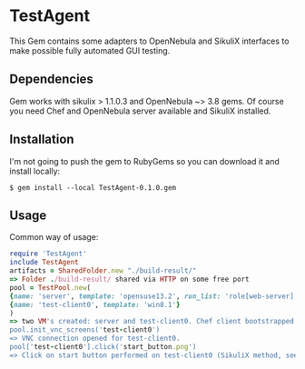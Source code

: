 # TestAgent

This Gem contains some adapters to OpenNebula and SikuliX interfaces to make possible fully automated GUI testing.

## Dependencies

Gem works with sikulix > 1.1.0.3 and OpenNebula ~> 3.8 gems. Of course you need Chef and OpenNebula server available and SikuliX installed.

## Installation

I'm not going to push the gem to RubyGems so you can download it and install locally:

    $ gem install --local TestAgent-0.1.0.gem

## Usage

Common way of usage:
```ruby
require 'TestAgent'
include TestAgent
artifacts = SharedFolder.new "./build-result/"
=> Folder ./build-result/ shared via HTTP on some free port
pool = TestPool.new(
{name: 'server', template: 'opensuse13.2', run_list: 'role[web-server]', options: "{package_url: #{artifacts.get_file_url("serv*")}}"},
{name: 'test-client0', template: 'win8.1'}
)
=> two VM's created: server and test-client0. Chef client bootstrapped on server. Server is configured for role web-server and option package_url set to url of 1-st package starting with serv.
pool.init_vnc_screens('test-client0')
=> VNC connection opened for test-client0.
pool['test-client0'].click('start_button.png')
=> Click on start button performed on test-client0 (SikuliX method, see http://www.sikulix.com/).
```
